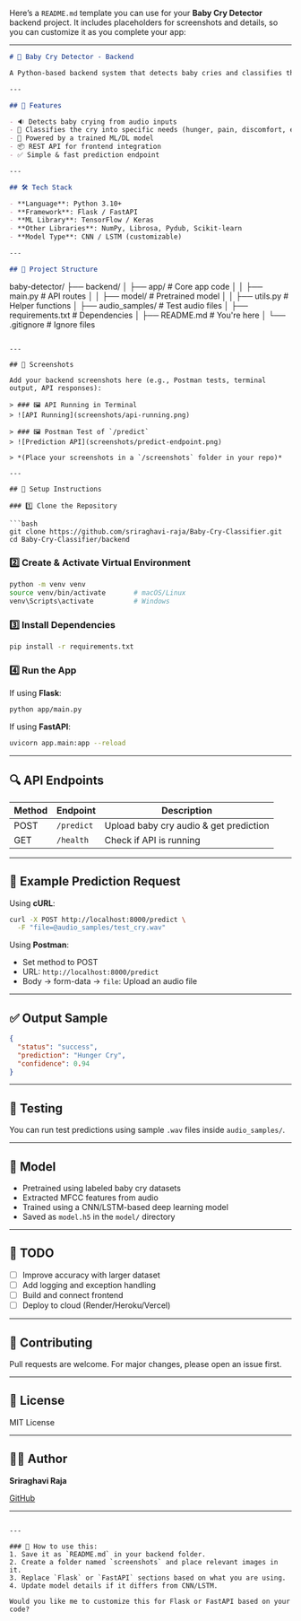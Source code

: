 Here’s a `README.md` template you can use for your **Baby Cry Detector** backend project. It includes placeholders for screenshots and details, so you can customize it as you complete your app:

---

```markdown
# 👶 Baby Cry Detector - Backend

A Python-based backend system that detects baby cries and classifies them into different categories (like **hunger**, **pain**, **tiredness**, etc.) using machine learning. Built with Flask/FastAPI and TensorFlow, this backend powers the detection and inference logic for the full-stack Baby Cry Classifier app.

---

## 🚀 Features

- 🔉 Detects baby crying from audio inputs
- 🤖 Classifies the cry into specific needs (hunger, pain, discomfort, etc.)
- 🧠 Powered by a trained ML/DL model
- 📦 REST API for frontend integration
- ✅ Simple & fast prediction endpoint

---

## 🛠️ Tech Stack

- **Language**: Python 3.10+
- **Framework**: Flask / FastAPI
- **ML Library**: TensorFlow / Keras
- **Other Libraries**: NumPy, Librosa, Pydub, Scikit-learn
- **Model Type**: CNN / LSTM (customizable)

---

## 📁 Project Structure

```

baby-detector/
├── backend/
│   ├── app/                  # Core app code
│   │   ├── main.py           # API routes
│   │   ├── model/            # Pretrained model
│   │   ├── utils.py          # Helper functions
│   ├── audio\_samples/        # Test audio files
│   ├── requirements.txt      # Dependencies
│   ├── README.md             # You're here
│   └── .gitignore            # Ignore files

````

---

## 📸 Screenshots

Add your backend screenshots here (e.g., Postman tests, terminal output, API responses):

> ### 🖼️ API Running in Terminal
> ![API Running](screenshots/api-running.png)

> ### 🖼️ Postman Test of `/predict`
> ![Prediction API](screenshots/predict-endpoint.png)

> *(Place your screenshots in a `/screenshots` folder in your repo)*

---

## 🔧 Setup Instructions

### 1️⃣ Clone the Repository

```bash
git clone https://github.com/sriraghavi-raja/Baby-Cry-Classifier.git
cd Baby-Cry-Classifier/backend
````

### 2️⃣ Create & Activate Virtual Environment

```bash
python -m venv venv
source venv/bin/activate       # macOS/Linux
venv\Scripts\activate          # Windows
```

### 3️⃣ Install Dependencies

```bash
pip install -r requirements.txt
```

### 4️⃣ Run the App

If using **Flask**:

```bash
python app/main.py
```

If using **FastAPI**:

```bash
uvicorn app.main:app --reload
```

---

## 🔍 API Endpoints

| Method | Endpoint   | Description                            |
| ------ | ---------- | -------------------------------------- |
| POST   | `/predict` | Upload baby cry audio & get prediction |
| GET    | `/health`  | Check if API is running                |

---

## 🎯 Example Prediction Request

Using **cURL**:

```bash
curl -X POST http://localhost:8000/predict \
  -F "file=@audio_samples/test_cry.wav"
```

Using **Postman**:

* Set method to POST
* URL: `http://localhost:8000/predict`
* Body → form-data → `file`: Upload an audio file

---

## ✅ Output Sample

```json
{
  "status": "success",
  "prediction": "Hunger Cry",
  "confidence": 0.94
}
```

---

## 🧪 Testing

You can run test predictions using sample `.wav` files inside `audio_samples/`.

---

## 🧠 Model

* Pretrained using labeled baby cry datasets
* Extracted MFCC features from audio
* Trained using a CNN/LSTM-based deep learning model
* Saved as `model.h5` in the `model/` directory

---

## 📌 TODO

* [ ] Improve accuracy with larger dataset
* [ ] Add logging and exception handling
* [ ] Build and connect frontend
* [ ] Deploy to cloud (Render/Heroku/Vercel)

---

## 🤝 Contributing

Pull requests are welcome. For major changes, please open an issue first.

---

## 📄 License

MIT License

---

## 🙋‍♀️ Author

**Sriraghavi Raja**

[GitHub](https://github.com/sriraghavi-raja)

---

```

---

### 📌 How to use this:
1. Save it as `README.md` in your backend folder.
2. Create a folder named `screenshots` and place relevant images in it.
3. Replace `Flask` or `FastAPI` sections based on what you are using.
4. Update model details if it differs from CNN/LSTM.

Would you like me to customize this for Flask or FastAPI based on your code?
```

